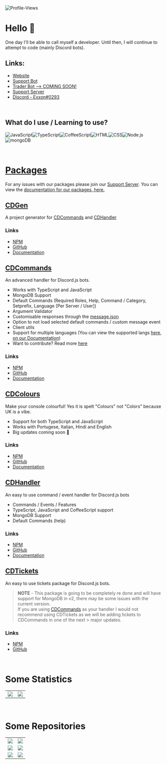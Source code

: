 <img alt="Profile-Views" src="https://komarev.com/ghpvc/?username=exxonnnnnn&color=00dcff" />

# Hello 👋

One day I'll be able to call myself a developer. Until then, I will continue to attempt to code (mainly Discord bots).

## Links:

- [Website](https://creativedevelopments.org)
- [Support Bot](https://discord.com/oauth2/authorize?client_id=792590833467654166&permissions=2118118527&redirect_uri=https%3A%2F%2Fcreativedevelopments.org&response_type=code&scope=bot%20identify%20applications.commands)
- [Trader Bot --> COMING SOON!](https://www.youtube.com/watch?v=dQw4w9WgXcQ)
- [Support Server](https://discord.gg/jUNbV5u)
- [Discord - Exxon#0293](https://creativedevelopments.org)

<br>

## What do I use / Learning to use?

<img alt="JavaScript" src="https://img.shields.io/badge/-JavaScript-edb200?style=for-the-badge&logo=javascript&logoColor=white" /><img alt="TypeScript" src="https://img.shields.io/badge/-TypeScript-008FFF?style=for-the-badge&logo=typescript&logoColor=white" /><img alt="CoffeeScript" src="https://img.shields.io/badge/-CoffeeScript-524B31?style=for-the-badge&logo=coffeescript&logoColor=white" /><img alt="HTML" src="https://img.shields.io/badge/-HTML-E34F26?style=for-the-badge&logo=html5&logoColor=white" /><img alt="CSS" src="https://img.shields.io/badge/-CSS-9B18BB?style=for-the-badge&logo=css3&logoColor=white" /><img alt="Node.js" src="https://img.shields.io/badge/-Node.js-43853d?style=for-the-badge&logo=Node.js&logoColor=white" /><img alt="mongoDB" src="https://img.shields.io/badge/-mongoDB-4fb23f?style=for-the-badge&logo=mongodb&logoColor=white" />

<br>

# [Packages](https://docs.creativedevelopments.org/home)

For any issues with our packages please join our [Support Server](https://discord.gg/jUNbV5u). You can view the [documentation for our packages, here.](https://docs.creativedevelopments.org/home)

## [CDGen](https://npmjs.com/package/cdgen)

A project generator for [CDCommands](https://docs.creativedevelopments.org/cdcommands) and [CDHandler](https://docs.creativedevelopments.org/cdhandler)

### Links

- [NPM](https://npmjs.com/package/cdgen)
- [GitHub](https://github.com/CreativeDevelopments/CDGen)
- [Documentation](https://docs.creativedevelopments.org/cdgen)

## [CDCommands](https://npmjs.com/package/cdcommands)

An advanced handler for Discord.js bots.

- Works with TypeScript and JavaScript
- MongoDB Support
- Default Commands (Required Roles, Help, Command / Category, Setprefix, Language [Per Server / User])
- Argument Validator
- Customisable responses through the [message.json](https://github.com/CreativeDevelopments/CDCommands/blob/main/src/Base/message.json)
- Option to not load selected default commands / custom message event
- Client utils
- Support for multiple languages (You can view the supported langs [here, on our Documentation](https://docs.creativedevelopments.org/cdcommands/development/supported-languages))
- Want to contribute? Read more [here](https://docs.creativedevelopments.org/cdcommands/development/contribute)

### Links

- [NPM](https://npmjs.com/package/cdcommands)
- [GitHub](https://github.com/CreativeDevelopments/CDCommands)
- [Documentation](https://docs.creativedevelopments.org/cdcommands)

## [CDColours](https://npmjs.com/package/cdcolours)

Make your console colourful! Yes it is spelt "Colours" not "Colors" because UK is a vibe.

- Support for both TypeScript and JavaScript
- Works with Portugese, Italian, Hindi and English
- Big updates coming soon 👀

### Links

- [NPM](https://npmjs.com/package/cdcolours)
- [GitHub](https://github.com/CreativeDevelopments/CDColours)
- [Documentation](https://docs.creativedevelopments.org/cdcolours)

## [CDHandler](https://npmjs.com/package/cdhandler)

An easy to use command / event handler for Discord.js bots

- Commands / Events / Features
- TypeScript, JavaScript and CoffeeScript support
- MongoDB Support
- Default Commands (help)

### Links

- [NPM](https://npmjs.com/package/cdhandler)
- [GitHub](https://github.con/CreativeDevelopments/CDHandler)
- [Documentation](https://docs.creativedevelopments.org/cdhandler)

## [CDTickets](https://npmjs.com/package/cdtickets)

An easy to use tickets package for Discord.js bots.

> **NOTE** - This package is going to be completely re done and will have support for MongoDB in v2, there may be some issues with the current version.  
> If you are using [CDCommands](https://npmjs.com/cdcommands) as your handler I would not recommend using CDTickets as we will be adding tickets to CDCommands in one of the next > major updates.

### Links

- [NPM](https://npmjs.com/package/cdtickets)
- [GitHub](https://github.com/CreativeDevelopments/CDTickets)

<br>

# Some Statistics

<table>
    <tr>
        <td>
            <a href="https://discord.gg/jUNbV5u">
                <img src="https://github-readme-stats.vercel.app/api?username=exxonnnnnn&count_private=true&show_icons=true&theme=algolia">
            </a>
        </td>
        <td>
            <a href="https://discord.gg/jUNbV5u">
                <img src="https://github-readme-stats.vercel.app/api/top-langs/?username=exxonnnnnn&layout=compact&theme=algolia">
            </a>
        </td>
    </tr>
</table>

<br>

# Some Repositories

<table>
    <tr>
        <td>
            <a href="https://docs.creativedevelopments.org/cdcommands">
                <img src="https://github-readme-stats.vercel.app/api/pin/?username=creativedevelopments&repo=cdcommands&theme=algolia">
            </a>
        </td>
        <td>
            <a href="https://docs.creativedevelopments.org/cdgen">
                <img src="https://github-readme-stats.vercel.app/api/pin/?username=creativedevelopments&repo=cdgen&theme=algolia">
            </a>
        </td>
    </tr>
        <tr>
        <td>
            <a href="https://docs.creativedevelopments.org/cdcolours">
                <img src="https://github-readme-stats.vercel.app/api/pin/?username=creativedevelopments&repo=cdcolours&theme=algolia">
            </a>
        </td>
        <td>
            <a href="https://docs.creativedevelopments.org/cdhandler">
                <img src="https://github-readme-stats.vercel.app/api/pin/?username=creativedevelopments&repo=cdhandler&theme=algolia">
            </a>
        </td>
    </tr>
        </tr>
        <tr>
        <td>
            <a href="https://docs.creativedevelopments.org/home">
                <img src="https://github-readme-stats.vercel.app/api/pin/?username=creativedevelopments&repo=examples&theme=algolia">
            </a>
        </td>
        <td>
            <a href="https://discord.gg/jUNbV5u">
                <img src="https://github-readme-stats.vercel.app/api/pin/?username=exxonnnnnn&repo=notes&theme=algolia">
            </a>
        </td>
    </tr>
</table>

